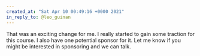 ```yaml
---
created_at: "Sat Apr 10 00:49:16 +0000 2021"
in_reply_to: @leo_guinan
---
```


That was an exciting change for me. I really started to gain some traction for this course. I also have one potential sponsor for it. Let me know if you might be interested in sponsoring and we can talk.